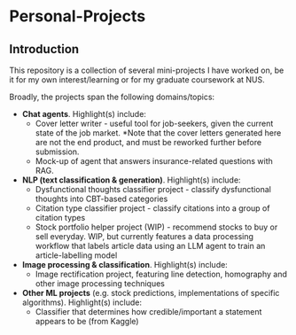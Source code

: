 # Personal-Projects
##  Introduction
This repository is a collection of several mini-projects I have worked on, be it for my own interest/learning or for my graduate coursework at NUS.

Broadly, the projects span the following domains/topics:
- **Chat agents**. Highlight(s) include:
    - Cover letter writer - useful tool for job-seekers, given the current state of the job market. *Note that the cover letters generated here are not the end product, and must be reworked further before submission.
    - Mock-up of agent that answers insurance-related questions with RAG.
- **NLP (text classification & generation)**. Highlight(s) include:
    - Dysfunctional thoughts classifier project - classify dysfunctional thoughts into CBT-based categories
    - Citation type classifier project - classify citations into a group of citation types
    - Stock portfolio helper project (WIP) - recommend stocks to buy or sell everyday. WIP, but currently features a data processing workflow that labels article data using an LLM agent to train an article-labelling model
- **Image processing & classification**. Highlight(s) include:
    - Image rectification project, featuring line detection, homography and other image processing techniques
- **Other ML projects** (e.g. stock predictions, implementations of specific algorithms). Highlight(s) include:
    - Classifier that determines how credible/important a statement appears to be (from Kaggle)
